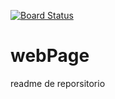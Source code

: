 [![Board Status](https://dev.azure.com/ecabrera0851/0fdd6cc5-3211-47cf-96ce-b66f292b2731/f671fa1f-4e7b-4246-b180-824a8f614f5e/_apis/work/boardbadge/48804917-b96a-4527-ae6e-0e92295eee13)](https://dev.azure.com/ecabrera0851/0fdd6cc5-3211-47cf-96ce-b66f292b2731/_boards/board/t/f671fa1f-4e7b-4246-b180-824a8f614f5e/Microsoft.RequirementCategory)
# webPage
readme de reporsitorio
